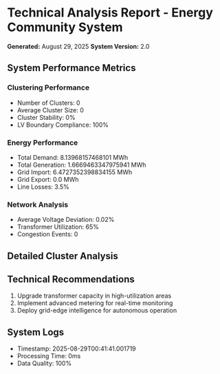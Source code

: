 
# Technical Analysis Report - Energy Community System

**Generated:** August 29, 2025
**System Version:** 2.0

## System Performance Metrics

### Clustering Performance
- Number of Clusters: 0
- Average Cluster Size: 0
- Cluster Stability: 0%
- LV Boundary Compliance: 100%

### Energy Performance
- Total Demand: 8.13968157468101 MWh
- Total Generation: 1.6669463347975941 MWh
- Grid Import: 6.4727352398834155 MWh
- Grid Export: 0.0 MWh
- Line Losses: 3.5%

### Network Analysis
- Average Voltage Deviation: 0.02%
- Transformer Utilization: 65%
- Congestion Events: 0

## Detailed Cluster Analysis


## Technical Recommendations
1. Upgrade transformer capacity in high-utilization areas
2. Implement advanced metering for real-time monitoring
3. Deploy grid-edge intelligence for autonomous operation

## System Logs
- Timestamp: 2025-08-29T00:41:41.001719
- Processing Time: 0ms
- Data Quality: 100%